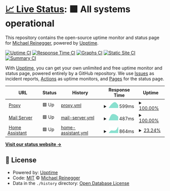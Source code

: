 # [📈 Live Status](https://MrCodeEU.github.io/uptime): <!--live status--> **🟩 All systems operational**

This repository contains the open-source uptime monitor and status page for [Michael Reinegger](mrcode.eu), powered by [Upptime](https://github.com/upptime/upptime).

[![Uptime CI](https://github.com/MrCodeEU/uptime/workflows/Uptime%20CI/badge.svg)](https://github.com/MrCodeEU/uptime/actions?query=workflow%3A%22Uptime+CI%22)
[![Response Time CI](https://github.com/MrCodeEU/uptime/workflows/Response%20Time%20CI/badge.svg)](https://github.com/MrCodeEU/uptime/actions?query=workflow%3A%22Response+Time+CI%22)
[![Graphs CI](https://github.com/MrCodeEU/uptime/workflows/Graphs%20CI/badge.svg)](https://github.com/MrCodeEU/uptime/actions?query=workflow%3A%22Graphs+CI%22)
[![Static Site CI](https://github.com/MrCodeEU/uptime/workflows/Static%20Site%20CI/badge.svg)](https://github.com/MrCodeEU/uptime/actions?query=workflow%3A%22Static+Site+CI%22)
[![Summary CI](https://github.com/MrCodeEU/uptime/workflows/Summary%20CI/badge.svg)](https://github.com/MrCodeEU/uptime/actions?query=workflow%3A%22Summary+CI%22)

With [Upptime](https://upptime.js.org), you can get your own unlimited and free uptime monitor and status page, powered entirely by a GitHub repository. We use [Issues](https://github.com/MrCodeEU/uptime/issues) as incident reports, [Actions](https://github.com/MrCodeEU/uptime/actions) as uptime monitors, and [Pages](https://MrCodeEU.github.io/uptime) for the status page.

<!--start: status pages-->
<!-- This summary is generated by Upptime (https://github.com/upptime/upptime) -->
<!-- Do not edit this manually, your changes will be overwritten -->
<!-- prettier-ignore -->
| URL | Status | History | Response Time | Uptime |
| --- | ------ | ------- | ------------- | ------ |
| <img alt="" src="https://icons.duckduckgo.com/ip3/npm.mljr.eu.ico" height="13"> [Proxy](https://npm.mljr.eu) | 🟩 Up | [proxy.yml](https://github.com/MrCodeEU/uptime/commits/HEAD/history/proxy.yml) | <details><summary><img alt="Response time graph" src="./graphs/proxy/response-time-week.png" height="20"> 599ms</summary><br><a href="https://MrCodeEU.github.io/uptime/history/proxy"><img alt="Response time 599" src="https://img.shields.io/endpoint?url=https%3A%2F%2Fraw.githubusercontent.com%2FMrCodeEU%2Fuptime%2FHEAD%2Fapi%2Fproxy%2Fresponse-time.json"></a><br><a href="https://MrCodeEU.github.io/uptime/history/proxy"><img alt="24-hour response time 412" src="https://img.shields.io/endpoint?url=https%3A%2F%2Fraw.githubusercontent.com%2FMrCodeEU%2Fuptime%2FHEAD%2Fapi%2Fproxy%2Fresponse-time-day.json"></a><br><a href="https://MrCodeEU.github.io/uptime/history/proxy"><img alt="7-day response time 599" src="https://img.shields.io/endpoint?url=https%3A%2F%2Fraw.githubusercontent.com%2FMrCodeEU%2Fuptime%2FHEAD%2Fapi%2Fproxy%2Fresponse-time-week.json"></a><br><a href="https://MrCodeEU.github.io/uptime/history/proxy"><img alt="30-day response time 599" src="https://img.shields.io/endpoint?url=https%3A%2F%2Fraw.githubusercontent.com%2FMrCodeEU%2Fuptime%2FHEAD%2Fapi%2Fproxy%2Fresponse-time-month.json"></a><br><a href="https://MrCodeEU.github.io/uptime/history/proxy"><img alt="1-year response time 599" src="https://img.shields.io/endpoint?url=https%3A%2F%2Fraw.githubusercontent.com%2FMrCodeEU%2Fuptime%2FHEAD%2Fapi%2Fproxy%2Fresponse-time-year.json"></a></details> | <details><summary><a href="https://MrCodeEU.github.io/uptime/history/proxy">100.00%</a></summary><a href="https://MrCodeEU.github.io/uptime/history/proxy"><img alt="All-time uptime 100.00%" src="https://img.shields.io/endpoint?url=https%3A%2F%2Fraw.githubusercontent.com%2FMrCodeEU%2Fuptime%2FHEAD%2Fapi%2Fproxy%2Fuptime.json"></a><br><a href="https://MrCodeEU.github.io/uptime/history/proxy"><img alt="24-hour uptime 100.00%" src="https://img.shields.io/endpoint?url=https%3A%2F%2Fraw.githubusercontent.com%2FMrCodeEU%2Fuptime%2FHEAD%2Fapi%2Fproxy%2Fuptime-day.json"></a><br><a href="https://MrCodeEU.github.io/uptime/history/proxy"><img alt="7-day uptime 100.00%" src="https://img.shields.io/endpoint?url=https%3A%2F%2Fraw.githubusercontent.com%2FMrCodeEU%2Fuptime%2FHEAD%2Fapi%2Fproxy%2Fuptime-week.json"></a><br><a href="https://MrCodeEU.github.io/uptime/history/proxy"><img alt="30-day uptime 100.00%" src="https://img.shields.io/endpoint?url=https%3A%2F%2Fraw.githubusercontent.com%2FMrCodeEU%2Fuptime%2FHEAD%2Fapi%2Fproxy%2Fuptime-month.json"></a><br><a href="https://MrCodeEU.github.io/uptime/history/proxy"><img alt="1-year uptime 100.00%" src="https://img.shields.io/endpoint?url=https%3A%2F%2Fraw.githubusercontent.com%2FMrCodeEU%2Fuptime%2FHEAD%2Fapi%2Fproxy%2Fuptime-year.json"></a></details>
| <img alt="" src="https://icons.duckduckgo.com/ip3/box.mljr.eu.ico" height="13"> [Mail Server](https://box.mljr.eu) | 🟩 Up | [mail-server.yml](https://github.com/MrCodeEU/uptime/commits/HEAD/history/mail-server.yml) | <details><summary><img alt="Response time graph" src="./graphs/mail-server/response-time-week.png" height="20"> 487ms</summary><br><a href="https://MrCodeEU.github.io/uptime/history/mail-server"><img alt="Response time 487" src="https://img.shields.io/endpoint?url=https%3A%2F%2Fraw.githubusercontent.com%2FMrCodeEU%2Fuptime%2FHEAD%2Fapi%2Fmail-server%2Fresponse-time.json"></a><br><a href="https://MrCodeEU.github.io/uptime/history/mail-server"><img alt="24-hour response time 344" src="https://img.shields.io/endpoint?url=https%3A%2F%2Fraw.githubusercontent.com%2FMrCodeEU%2Fuptime%2FHEAD%2Fapi%2Fmail-server%2Fresponse-time-day.json"></a><br><a href="https://MrCodeEU.github.io/uptime/history/mail-server"><img alt="7-day response time 487" src="https://img.shields.io/endpoint?url=https%3A%2F%2Fraw.githubusercontent.com%2FMrCodeEU%2Fuptime%2FHEAD%2Fapi%2Fmail-server%2Fresponse-time-week.json"></a><br><a href="https://MrCodeEU.github.io/uptime/history/mail-server"><img alt="30-day response time 487" src="https://img.shields.io/endpoint?url=https%3A%2F%2Fraw.githubusercontent.com%2FMrCodeEU%2Fuptime%2FHEAD%2Fapi%2Fmail-server%2Fresponse-time-month.json"></a><br><a href="https://MrCodeEU.github.io/uptime/history/mail-server"><img alt="1-year response time 487" src="https://img.shields.io/endpoint?url=https%3A%2F%2Fraw.githubusercontent.com%2FMrCodeEU%2Fuptime%2FHEAD%2Fapi%2Fmail-server%2Fresponse-time-year.json"></a></details> | <details><summary><a href="https://MrCodeEU.github.io/uptime/history/mail-server">100.00%</a></summary><a href="https://MrCodeEU.github.io/uptime/history/mail-server"><img alt="All-time uptime 100.00%" src="https://img.shields.io/endpoint?url=https%3A%2F%2Fraw.githubusercontent.com%2FMrCodeEU%2Fuptime%2FHEAD%2Fapi%2Fmail-server%2Fuptime.json"></a><br><a href="https://MrCodeEU.github.io/uptime/history/mail-server"><img alt="24-hour uptime 100.00%" src="https://img.shields.io/endpoint?url=https%3A%2F%2Fraw.githubusercontent.com%2FMrCodeEU%2Fuptime%2FHEAD%2Fapi%2Fmail-server%2Fuptime-day.json"></a><br><a href="https://MrCodeEU.github.io/uptime/history/mail-server"><img alt="7-day uptime 100.00%" src="https://img.shields.io/endpoint?url=https%3A%2F%2Fraw.githubusercontent.com%2FMrCodeEU%2Fuptime%2FHEAD%2Fapi%2Fmail-server%2Fuptime-week.json"></a><br><a href="https://MrCodeEU.github.io/uptime/history/mail-server"><img alt="30-day uptime 100.00%" src="https://img.shields.io/endpoint?url=https%3A%2F%2Fraw.githubusercontent.com%2FMrCodeEU%2Fuptime%2FHEAD%2Fapi%2Fmail-server%2Fuptime-month.json"></a><br><a href="https://MrCodeEU.github.io/uptime/history/mail-server"><img alt="1-year uptime 100.00%" src="https://img.shields.io/endpoint?url=https%3A%2F%2Fraw.githubusercontent.com%2FMrCodeEU%2Fuptime%2FHEAD%2Fapi%2Fmail-server%2Fuptime-year.json"></a></details>
| <img alt="" src="https://icons.duckduckgo.com/ip3/home.mljr.eu.ico" height="13"> [Home Assistant](https://home.mljr.eu) | 🟩 Up | [home-assistant.yml](https://github.com/MrCodeEU/uptime/commits/HEAD/history/home-assistant.yml) | <details><summary><img alt="Response time graph" src="./graphs/home-assistant/response-time-week.png" height="20"> 864ms</summary><br><a href="https://MrCodeEU.github.io/uptime/history/home-assistant"><img alt="Response time 604" src="https://img.shields.io/endpoint?url=https%3A%2F%2Fraw.githubusercontent.com%2FMrCodeEU%2Fuptime%2FHEAD%2Fapi%2Fhome-assistant%2Fresponse-time.json"></a><br><a href="https://MrCodeEU.github.io/uptime/history/home-assistant"><img alt="24-hour response time 1568" src="https://img.shields.io/endpoint?url=https%3A%2F%2Fraw.githubusercontent.com%2FMrCodeEU%2Fuptime%2FHEAD%2Fapi%2Fhome-assistant%2Fresponse-time-day.json"></a><br><a href="https://MrCodeEU.github.io/uptime/history/home-assistant"><img alt="7-day response time 864" src="https://img.shields.io/endpoint?url=https%3A%2F%2Fraw.githubusercontent.com%2FMrCodeEU%2Fuptime%2FHEAD%2Fapi%2Fhome-assistant%2Fresponse-time-week.json"></a><br><a href="https://MrCodeEU.github.io/uptime/history/home-assistant"><img alt="30-day response time 864" src="https://img.shields.io/endpoint?url=https%3A%2F%2Fraw.githubusercontent.com%2FMrCodeEU%2Fuptime%2FHEAD%2Fapi%2Fhome-assistant%2Fresponse-time-month.json"></a><br><a href="https://MrCodeEU.github.io/uptime/history/home-assistant"><img alt="1-year response time 604" src="https://img.shields.io/endpoint?url=https%3A%2F%2Fraw.githubusercontent.com%2FMrCodeEU%2Fuptime%2FHEAD%2Fapi%2Fhome-assistant%2Fresponse-time-year.json"></a></details> | <details><summary><a href="https://MrCodeEU.github.io/uptime/history/home-assistant">23.24%</a></summary><a href="https://MrCodeEU.github.io/uptime/history/home-assistant"><img alt="All-time uptime 30.76%" src="https://img.shields.io/endpoint?url=https%3A%2F%2Fraw.githubusercontent.com%2FMrCodeEU%2Fuptime%2FHEAD%2Fapi%2Fhome-assistant%2Fuptime.json"></a><br><a href="https://MrCodeEU.github.io/uptime/history/home-assistant"><img alt="24-hour uptime 100.00%" src="https://img.shields.io/endpoint?url=https%3A%2F%2Fraw.githubusercontent.com%2FMrCodeEU%2Fuptime%2FHEAD%2Fapi%2Fhome-assistant%2Fuptime-day.json"></a><br><a href="https://MrCodeEU.github.io/uptime/history/home-assistant"><img alt="7-day uptime 23.24%" src="https://img.shields.io/endpoint?url=https%3A%2F%2Fraw.githubusercontent.com%2FMrCodeEU%2Fuptime%2FHEAD%2Fapi%2Fhome-assistant%2Fuptime-week.json"></a><br><a href="https://MrCodeEU.github.io/uptime/history/home-assistant"><img alt="30-day uptime 3.44%" src="https://img.shields.io/endpoint?url=https%3A%2F%2Fraw.githubusercontent.com%2FMrCodeEU%2Fuptime%2FHEAD%2Fapi%2Fhome-assistant%2Fuptime-month.json"></a><br><a href="https://MrCodeEU.github.io/uptime/history/home-assistant"><img alt="1-year uptime 30.76%" src="https://img.shields.io/endpoint?url=https%3A%2F%2Fraw.githubusercontent.com%2FMrCodeEU%2Fuptime%2FHEAD%2Fapi%2Fhome-assistant%2Fuptime-year.json"></a></details>

<!--end: status pages-->

[**Visit our status website →**](https://MrCodeEU.github.io/uptime)

## 📄 License

- Powered by: [Upptime](https://github.com/upptime/upptime)
- Code: [MIT](./LICENSE) © [Michael Reinegger](mrcode.eu)
- Data in the `./history` directory: [Open Database License](https://opendatacommons.org/licenses/odbl/1-0/)
